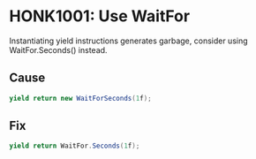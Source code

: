 # HONK1001: Use WaitFor

Instantiating yield instructions generates garbage, consider using WaitFor.Seconds() instead.

## Cause

```cs
yield return new WaitForSeconds(1f);
```

## Fix

```cs
yield return WaitFor.Seconds(1f);
```
